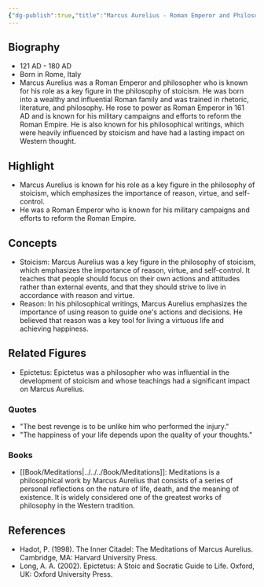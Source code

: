 ```yaml
---
{"dg-publish":true,"title":"Marcus Aurelius - Roman Emperor and Philosopher","tags":["figure","philosopher","stoicism"],"permalink":"/figures/philosophers/greek/marcus-aurelius/","dgPassFrontmatter":true}
---
```


## Biography
-   121 AD - 180 AD
-   Born in Rome, Italy
-   Marcus Aurelius was a Roman Emperor and philosopher who is known for his role as a key figure in the philosophy of stoicism. He was born into a wealthy and influential Roman family and was trained in rhetoric, literature, and philosophy. He rose to power as Roman Emperor in 161 AD and is known for his military campaigns and efforts to reform the Roman Empire. He is also known for his philosophical writings, which were heavily influenced by stoicism and have had a lasting impact on Western thought.

## Highlight

-   Marcus Aurelius is known for his role as a key figure in the philosophy of stoicism, which emphasizes the importance of reason, virtue, and self-control.
-   He was a Roman Emperor who is known for his military campaigns and efforts to reform the Roman Empire.

## Concepts

-   Stoicism: Marcus Aurelius was a key figure in the philosophy of stoicism, which emphasizes the importance of reason, virtue, and self-control. It teaches that people should focus on their own actions and attitudes rather than external events, and that they should strive to live in accordance with reason and virtue.
-   Reason: In his philosophical writings, Marcus Aurelius emphasizes the importance of using reason to guide one's actions and decisions. He believed that reason was a key tool for living a virtuous life and achieving happiness.

## Related Figures

-   Epictetus: Epictetus was a philosopher who was influential in the development of stoicism and whose teachings had a significant impact on Marcus Aurelius.

### Quotes

-   "The best revenge is to be unlike him who performed the injury."
-   "The happiness of your life depends upon the quality of your thoughts."

### Books

-   [[Book/Meditations\|../../../Book/Meditations]]: Meditations is a philosophical work by Marcus Aurelius that consists of a series of personal reflections on the nature of life, death, and the meaning of existence. It is widely considered one of the greatest works of philosophy in the Western tradition.

## References

-   Hadot, P. (1998). The Inner Citadel: The Meditations of Marcus Aurelius. Cambridge, MA: Harvard University Press.
-   Long, A. A. (2002). Epictetus: A Stoic and Socratic Guide to Life. Oxford, UK: Oxford University Press.